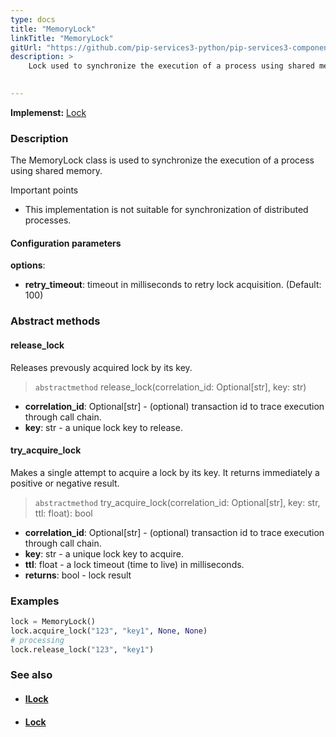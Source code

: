 ```yaml
---
type: docs
title: "MemoryLock"
linkTitle: "MemoryLock"
gitUrl: "https://github.com/pip-services3-python/pip-services3-components-python"
description: >
    Lock used to synchronize the execution of a process using shared memory.

    
---
```


**Implemenst:** [Lock](../lock)

### Description

The MemoryLock class is used to synchronize the execution of a process using shared memory.

Important points

- This implementation is not suitable for synchronization of distributed processes.

#### Configuration parameters
**options**:
- **retry_timeout**: timeout in milliseconds to retry lock acquisition. (Default: 100)


### Abstract methods

#### release_lock
Releases prevously acquired lock by its key.

> `abstractmethod` release_lock(correlation_id: Optional[str], key: str)

- **correlation_id**: Optional[str] - (optional) transaction id to trace execution through call chain.
- **key**: str - a unique lock key to release.


#### try_acquire_lock
Makes a single attempt to acquire a lock by its key.
It returns immediately a positive or negative result.

> `abstractmethod` try_acquire_lock(correlation_id: Optional[str], key: str, ttl: float): bool

- **correlation_id**: Optional[str] - (optional) transaction id to trace execution through call chain.
- **key**: str - a unique lock key to acquire.
- **ttl**: float - a lock timeout (time to live) in milliseconds.
- **returns**: bool - lock result

### Examples

```python
lock = MemoryLock()
lock.acquire_lock("123", "key1", None, None)
# processing
lock.release_lock("123", "key1")

```

### See also
- #### [ILock](../ilock)
- #### [Lock](../lock)
